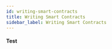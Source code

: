```yaml
---
id: writing-smart-contracts
title: Writing Smart Contracts
sidebar_label: Writing Smart Contracts
---
```


#### Test